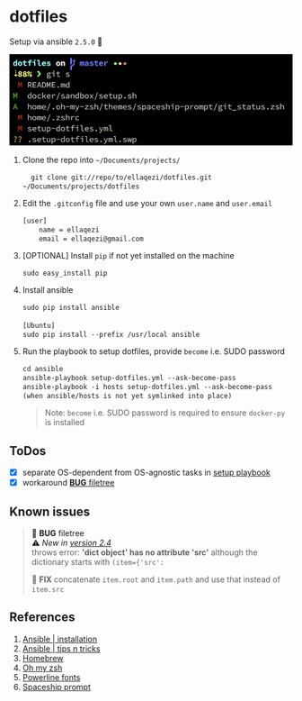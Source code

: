 # dotfiles
Setup via ansible `2.5.0`  🤖

![zsh][zsh.png]

1. Clone the repo into `~/Documents/projects/`
	```
	  git clone git://repo/to/ellaqezi/dotfiles.git ~/Documents/projects/dotfiles
	```
1. Edit the `.gitconfig` file and use your own `user.name` and `user.email`

    ```
    [user]
    	name = ellaqezi 
    	email = ellaqezi@gmail.com
    ```

1. [OPTIONAL] Install `pip` if not yet installed on the machine
	```
    sudo easy_install pip
	```

1. Install ansible
	```
    sudo pip install ansible
    
    [Ubuntu]
    sudo pip install --prefix /usr/local ansible
	```

1. Run the playbook to setup dotfiles, provide `become` i.e. SUDO password
	```
	cd ansible
    ansible-playbook setup-dotfiles.yml --ask-become-pass
    ansible-playbook -i hosts setup-dotfiles.yml --ask-become-pass (when ansible/hosts is not yet symlinked into place)
	```
    > Note: `become` i.e. SUDO password is required to ensure `docker-py` is installed


## ToDos
- [x] separate OS-dependent from OS-agnostic tasks in [setup playbook]
- [x] workaround [**BUG** filetree]

## Known issues
> <a name="filetree-bug"/>🐛 **BUG** filetree <br/>
> ⚠️ *New in [version 2.4]* <br/>
> throws error: **'dict object' has no attribute 'src'** although the
dictionary starts with `(item={'src':` <br/>
>
> 🦄 **FIX** concatenate `item.root` and `item.path` and use that
instead of `item.src`

## References
1. [Ansible | installation]
1. [Ansible | tips n tricks]
1. [Homebrew]
1. [Oh my zsh]
1. [Powerline fonts]
1. [Spaceship prompt]

[Ansible | installation]: http://docs.ansible.com/ansible/latest/intro_installation.html#latest-releases-via-pip
[Ansible | tips n tricks]: https://ansible-tips-and-tricks.readthedocs.io/en/latest/os-dependent-tasks/variables/
[**BUG** filetree]: #filetree-bug
[Homebrew]: https://brew.sh/
[Oh my zsh]: https://github.com/robbyrussell/oh-my-zsh
[Powerline fonts]: https://github.com/powerline/fonts
[setup playbook]: ./setup-dotfiles.yml
[Spaceship prompt]: https://github.com/denysdovhan/spaceship-prompt
[version 2.4]: https://docs.ansible.com/ansible/devel/plugins/lookup/filetree.html
[zsh.png]: ./docs/zsh.png
